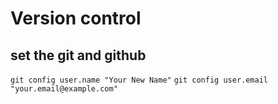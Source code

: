 # Version control
## set the git and github
`git config user.name "Your New Name"`
`git config user.email "your.email@example.com"`
